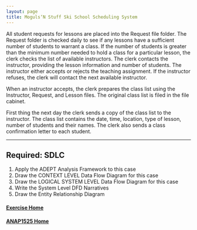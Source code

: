```yaml
---
layout: page
title: Moguls‘N Stuff Ski School Scheduling System
---
```


All student requests for lessons are placed into the Request file folder. The Request folder is checked daily to see if any lessons have a sufficient number of students to warrant a class. If the number of students is greater than the minimum number needed to hold a class for a particular lesson, the clerk checks the list of available instructors. The clerk contacts the instructor, providing the lesson information and number of students. The instructor either accepts or rejects the teaching assignment. If the instructor refuses, the clerk will contact the next available instructor.

When an instructor accepts, the clerk prepares the class list using the Instructor, Request, and Lesson files. The original class list is filed in the file cabinet.

First thing the next day the clerk sends a copy of the class list to the instructor. The class list contains the date, time, location, type of lesson, number of students and their names. The clerk also sends a class confirmation letter to each student.

<hr>

## Required: SDLC
1.	Apply the ADEPT Analysis Framework to this case
2.	Draw the CONTEXT LEVEL Data Flow Diagram for this case 
3.	Draw the LOGICAL SYSTEM LEVEL Data Flow Diagram for this case 
4.	Write the System Level DFD Narratives
5.	Draw the Entity Relationship Diagram

#### [Exercise Home](index.md)
#### [ANAP1525 Home](../)